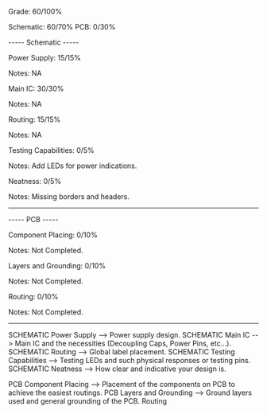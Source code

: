 Grade: 60/100%

Schematic: 60/70%
PCB: 0/30%


----- Schematic -----

Power Supply: 15/15%

Notes: NA


Main IC: 30/30%

Notes: NA


Routing: 15/15%

Notes: NA


Testing Capabilities: 0/5%

Notes: Add LEDs for power indications.


Neatness: 0/5%

Notes: Missing borders and headers.

--------------------


----- PCB -----

Component Placing: 0/10%

Notes: Not Completed.


Layers and Grounding: 0/10%

Notes: Not Completed.


Routing: 0/10%

Notes: Not Completed.

--------------------


SCHEMATIC Power Supply --> Power supply design.
SCHEMATIC Main IC --> Main IC and the necessities (Decoupling Caps, Power Pins, etc...).
SCHEMATIC Routing --> Global label placement.
SCHEMATIC Testing Capabilities --> Testing LEDs and such physical responses or testing pins.
SCHEMATIC Neatness --> How clear and indicative your design is.

PCB Component Placing --> Placement of the components on PCB to achieve the easiest routings.
PCB Layers and Grounding --> Ground layers used and general grounding of the PCB.
Routing 